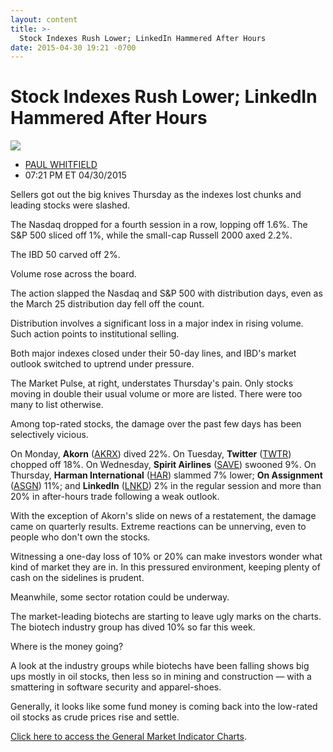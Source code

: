 ```yaml
---
layout: content
title: >-
  Stock Indexes Rush Lower; LinkedIn Hammered After Hours
date: 2015-04-30 19:21 -0700
---
```



Stock Indexes Rush Lower; LinkedIn Hammered After Hours
========================================================


![](https://www.investors.com/wp-content/uploads/ibd-migrated-images/MPv_150501_635660038858572084.png)

* [PAUL WHITFIELD](https://www.investors.com/author/whitfieldp/ "Posts by PAUL WHITFIELD")
* 07:21 PM ET 04/30/2015




  

Sellers got out the big knives Thursday as the indexes lost chunks and leading stocks were slashed.

  

The Nasdaq dropped for a fourth session in a row, lopping off 1.6%. The S&P 500 sliced off 1%, while the small-cap Russell 2000 axed 2.2%.

  

The IBD 50 carved off 2%.

  

Volume rose across the board.

  

The action slapped the Nasdaq and S&P 500 with distribution days, even as the March 25 distribution day fell off the count.

  

Distribution involves a significant loss in a major index in rising volume. Such action points to institutional selling.

  

Both major indexes closed under their 50-day lines, and IBD's market outlook switched to uptrend under pressure.

  

The Market Pulse, at right, understates Thursday's pain. Only stocks moving in double their usual volume or more are listed. There were too many to list otherwise.

  

Among top-rated stocks, the damage over the past few days has been selectively vicious.

  

On Monday, **Akorn** ([AKRX](https://research.investors.com/quote.aspx?symbol=AKRX)) dived 22%. On Tuesday, **Twitter** ([TWTR](https://research.investors.com/quote.aspx?symbol=TWTR)) chopped off 18%. On Wednesday, **Spirit Airlines** ([SAVE](https://research.investors.com/quote.aspx?symbol=SAVE)) swooned 9%. On Thursday, **Harman International** ([HAR](https://research.investors.com/quote.aspx?symbol=HAR)) slammed 7% lower; **On Assignment** ([ASGN](https://research.investors.com/quote.aspx?symbol=ASGN)) 11%; and **LinkedIn** ([LNKD](https://research.investors.com/quote.aspx?symbol=LNKD)) 2% in the regular session and more than 20% in after-hours trade following a weak outlook.

  

With the exception of Akorn's slide on news of a restatement, the damage came on quarterly results. Extreme reactions can be unnerving, even to people who don't own the stocks.

  

Witnessing a one-day loss of 10% or 20% can make investors wonder what kind of market they are in. In this pressured environment, keeping plenty of cash on the sidelines is prudent.

  

Meanwhile, some sector rotation could be underway.

  

The market-leading biotechs are starting to leave ugly marks on the charts. The biotech industry group has dived 10% so far this week.

  

Where is the money going?

  

A look at the industry groups while biotechs have been falling shows big ups mostly in oil stocks, then less so in mining and construction — with a smattering in software security and apparel-shoes.

  

Generally, it looks like some fund money is coming back into the low-rated oil stocks as crude prices rise and settle.

  

[Click here to access the General Market Indicator Charts](https://www.investors.com/pdf/GMI_050115.pdf).





